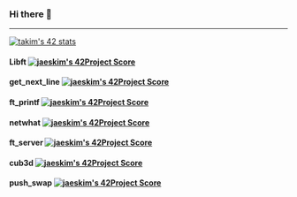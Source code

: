 ### Hi there 👋

<!--
**xogml123/xogml123** is a ✨ _special_ ✨ repository because its `README.md` (this file) appears on your GitHub profile.

Here are some ideas to get you started:

- 🔭 I’m currently working on ...
- 🌱 I’m currently learning ...
- 👯 I’m looking to collaborate on ...
- 🤔 I’m looking for help with ...
- 💬 Ask me about ...
- 📫 How to reach me: ...
- 😄 Pronouns: ...
- ⚡ Fun fact: ...
-->

-------------
[![takim's 42 stats](https://badge42.herokuapp.com/api/stats/takim)](https://github.com/JaeSeoKim/badge42)


####  Libft [![jaeskim's 42Project Score](https://badge42.herokuapp.com/api/project/takim/Libft)](https://github.com/JaeSeoKim/badge42)


#### get_next_line [![jaeskim's 42Project Score](https://badge42.herokuapp.com/api/project/takim/get_next_line)](https://github.com/JaeSeoKim/badge42)


#### ft_printf [![jaeskim's 42Project Score](https://badge42.herokuapp.com/api/project/takim/ft_printf)](https://github.com/JaeSeoKim/badge42)


#### netwhat [![jaeskim's 42Project Score](https://badge42.herokuapp.com/api/project/takim/netwhat)](https://github.com/JaeSeoKim/badge42)


#### ft_server [![jaeskim's 42Project Score](https://badge42.herokuapp.com/api/project/takim/ft_server)](https://github.com/JaeSeoKim/badge42)


#### cub3d [![jaeskim's 42Project Score](https://badge42.herokuapp.com/api/project/takim/cub3d)](https://github.com/JaeSeoKim/badge42)


#### push_swap [![jaeskim's 42Project Score](https://badge42.herokuapp.com/api/project/takim/push_swap)](https://github.com/JaeSeoKim/badge42)

